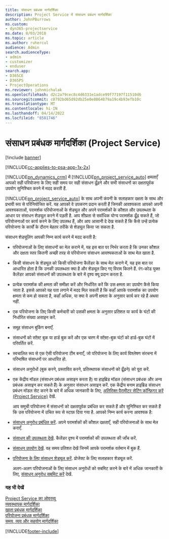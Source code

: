```yaml
---
title: संसाधन प्रबंधक मार्गदर्शिका
description: Project Service में संसाधन प्रबंधन मार्गदर्शिका
author: JohnPBurrows
ms.custom:
- dyn365-projectservice
ms.date: 8/03/2018
ms.topic: article
ms.author: ruhercul
audience: Admin
search.audienceType:
- admin
- customizer
- enduser
search.app:
- D365CE
- D365PS
- ProjectOperations
ms.reviewer: johnmichalak
ms.openlocfilehash: d2c2a79cec8c4d6331e1adce99f77197f11510d6
ms.sourcegitcommit: c0792bd65d92db25e0e8864879a19c4b93efb10c
ms.translationtype: MT
ms.contentlocale: hi-IN
ms.lasthandoff: 04/14/2022
ms.locfileid: "8581746"
---
```

# <a name="resource-manager-guide-project-service"></a>संसाधन प्रबंधक मार्गदर्शिका (Project Service)

[!include [banner](../includes/psa-now-project-operations.md)]

[!INCLUDE[cc-applies-to-psa-app-1x-2x](../includes/cc-applies-to-psa-app-1x-2x.md)]

[!INCLUDE[pn_dynamics_crm](../includes/pn-dynamics-crm.md)] में [!INCLUDE[pn_project_service_auto](../includes/pn-project-service-auto.md)] क्षमताएँ आपको सही परियोजना के लिए सही समय पर सही संसाधन ढूँढ़ने और सभी संसाधनों का दक्षतापूर्वक उपयोग सुनिश्चित करने में मदद करती हैं.  
  
 [!INCLUDE[pn_project_service_auto](../includes/pn-project-service-auto.md)] के साथ अपनी कंपनी के सलाहकार दक्षता के साथ और प्रभावी रूप से परिनियोजित करें. यह आपको वे उपकरण प्रदान करती हैं जिनकी आवश्‍यकता आपको अपनी आवश्‍यकताओं, परामर्शक परियोजनाओं के शेड्यूल और अपने परामर्शकों के कौशल और उपलब्‍धता के आधार पर संसाधन शेड्यूल करने में पड़ती है. आप शीघ्रता से सर्वाधिक योग्‍य परामर्शक ढूँढ़ सकते हैं, जो परियोजनाओं पर कार्य करने के लिए उपलब्ध हैं, और आप आसानी दे देख सकते हैं कि कैसे उन्‍हें प्रत्‍येक परियोजना के कार्यों के दौरान बेहतर तरीके से शेड्यूल किया जा सकता है.  
  
 संसाधन शेड्यूलिंग आपकी निम्न कार्य करने में मदद करती है:  
  
- परियोजनाओं के लिए संसाधनों का मेल कराने में, यह इस बात पर निर्भर करता है कि उनका कौशल और दक्षता स्‍तर कितनी अच्छी तरह से परियोजना संसाधन आवश्‍यकताओं के साथ मेल खाता है.  
  
- किसी संसाधन के शेड्यूल को किसी परियोजना कैलेंडर के साथ मेल कराने में, यह इस बात पर आधारित होता है कि उनकी उपलब्‍धता क्‍या है और शेड्यूल किए गए विराम कितने हैं. रंग-कोड युक्त कैलेंडर आपको संसाधनों की उपलब्‍धता के बारे में दृश्य क्‍यू प्रदान करता है.  
  
- प्रत्येक परामर्शक की क्षमता की समीक्षा करें और निर्धारित करें कि उस क्षमता का उपयोग कैसे किया जाता है. इससे आपको यह पता लगाने में मदद मिल सकती है कि कहाँ आपके परामर्शक का उपयोग क्षमता से कम हो सकता है, कहाँ अधिक, या क्‍या वे अपनी क्षमता के अनुसार कार्य कर रहे हैं अथवा नहीं.  
  
- एक परियोजना के लिए किसी कर्मचारी को उसकी क्षमता के अनुसार प्रतिशत या कार्य के घंटों की निर्धारित संख्या असाइन करें.  
  
- समूह संसाधन बुकिंग बनाएँ.  
  
- संसाधनों को सॉफ़्ट बुक या हार्ड बुक करें और एक चरण में सॉफ़्ट-बुक घंटों को हार्ड-बुक घंटों में परिवर्तित करें.  
  
- स्‍वचालित रूप से एक ऐसी परियोजना टीम बनाएँ, जो परियोजना के लिए कार्य विश्लेषण संरचना में परिभाषित संसाधनों पर आधारित हो.  
  
- संसाधन अनुरोधों (बुक करने, प्रस्तावित करने, प्रतिस्थापक संसाधनों को ढूँढ़ने) को पूरा करें.  
  
- एक केंद्रीय मॉडल (संसाधन प्रबंधक असाइन करता है) या हाइब्रिड मॉडल (संसाधन प्रबंधक और अन्य प्रबंधक असाइन कर सकते हैं) के अनुसार संसाधन असाइन करें. एक केंद्रीय बनाम हाइब्रिड संसाधन प्रबंधन मॉडल सेट करने के बारे में अधिक जानकारी के लिए, [अतिरिक्त पैरामीटर सेटिंग कॉन्फ़िगर करें (Project Service)](../psa/configure-additional-parameters-settings.md) देखें.  
  
  आप समूची परियोजना में संसाधनों को दक्षतापूर्वक प्रबंधित कर सकते हैं और सुनिश्चित कर सकते हैं कि उस परियोजना में उचित रूप से स्‍टाफ़ दिया गया है. आपको निम्न कार्य करना आवश्‍यक है:  
  
- [संसाधन अनुरोध प्रबंधित करें](../psa/manage-resource-requests.md). अपने परामर्शकों की कौशल दक्षताएँ, सही परियोजनाओं के साथ मेल कराएँ.  
  
- [संसाधन की उपलब्धता देखें](../psa/view-resource-availability.md). कैलेंडर दृश्य में परामर्शकों की उपलब्धता की जाँच करें.  
  
- [संसाधन उपयोग देखें](../psa/view-resource-utilization.md). वह समय प्रतिशत देखें जिनमें आपके परामर्शक वर्तमान में बुक हैं.  
  
- [परियोजना के लिए संसाधन शेड्यूल करें](../psa/schedule-resources-project.md). प्रोजेक्ट के लिए सलाहकार शेड्यूल करें.  
  
  अलग-अलग परियोजनाओं के लिए संसाधन अनुरोधों को सबमिट करने के बारे में अधिक जानकारी के लिए, [संसाधन अनुरोध सबमिट करें](../psa/submit-resource-requests.md)  देखें.  
  
### <a name="see-also"></a>यह भी देखें  
 [Project Service का ओवरव्यू](../psa/overview.md)   
 [व्यवस्थापक मार्गदर्शिका](../psa/admin-guide.md)   
 [खाता प्रबंधक मार्गदर्शिका](../psa/account-manager-guide.md)   
 [परियोजना प्रबंधक मार्गदर्शिका](../psa/project-manager-guide.md)   
 [समय, व्यय और सहयोग मार्गदर्शिका](../psa/time-expense-collaboration-guide.md)


[!INCLUDE[footer-include](../includes/footer-banner.md)]
